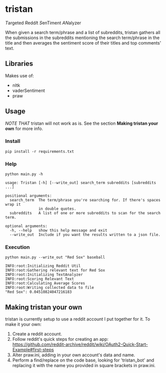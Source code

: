 # tristan

*T*argeted *R*edd*I*t *S*enTiment *AN*alyzer

When given a search term/phrase and a list of subreddits, tristan gathers all the submissions in the subreddits mentioning the search term/phrase in the title and then averages the sentiment score of their titles and top comments' text.

## Libraries

Makes use of:

- nltk
- vaderSentiment
- praw

## Usage

*NOTE THAT* tristan will not work as is. See the section **Making tristan your own** for more info.

### Install

`pip install -r requirements.txt`

### Help

`python main.py -h`

```
usage: Tristan [-h] [--write_out] search_term subreddits [subreddits ...]

positional arguments:
  search_term  The term/phrase you're searching for. If there's spaces wrap it
               in double quotes.
  subreddits   A list of one or more subreddits to scan for the search term.

optional arguments:
  -h, --help   show this help message and exit
  --write_out  Include if you want the results written to a json file.
```

### Execution

`python main.py --write_out "Red Sox" baseball`

```
INFO:root:Initializing Reddit Util
INFO:root:Gathering relevant text for Red Sox
INFO:root:Initializing TextAnalyzer
INFO:root:Scoring Relevant Text
INFO:root:Calculating Average Scores
INFO:root:Writing collected data to file
"Red Sox": 0.04510824047216183
```

## Making tristan your own

tristan is currently setup to use a reddit account I put together for it. To make it your own:

1. Create a reddit account.
2. Follow reddit's quick steps for creating an app: https://github.com/reddit-archive/reddit/wiki/OAuth2-Quick-Start-Example#first-steps
3. Alter praw.ini, adding in your own account's data and name.
4. Perform a find/replace on the code base, looking for 'tristan_bot' and replacing it with the name you provided in square brackets in praw.ini.